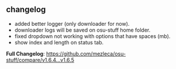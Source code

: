 ## changelog
- added better logger (only downloader for now).
- downloader logs will be saved on osu-stuff home folder.
- fixed dropdown not working with options that have spaces (mb).
- show index and length on status tab.

**Full Changelog**: https://github.com/mezleca/osu-stuff/compare/v1.6.4...v1.6.5
